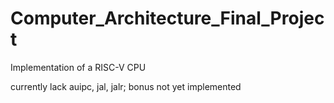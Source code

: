 # Computer_Architecture_Final_Project
Implementation of a RISC-V CPU

currently lack auipc, jal, jalr; bonus not yet implemented
